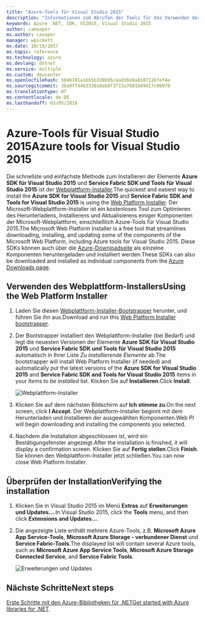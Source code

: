 ```yaml
---
title: "Azure-Tools für Visual Studio 2015"
description: "Informationen zum Abrufen der Tools für das Verwenden der Azure .NET-Bibliotheken in Visual Studio 2015."
keywords: Azure .NET, SDK, VS2015, Visual Studio 2015
author: camsoper
ms.author: casoper
manager: wpickett
ms.date: 10/19/2017
ms.topic: reference
ms.technology: azure
ms.devlang: dotnet
ms.service: multiple
ms.custom: devcenter
ms.openlocfilehash: 5046781a16b5b330b95c4ad36e8a8187126fef4e
ms.sourcegitcommit: 3ba0ff4463338a0ab0f3f15a7601b89417c06970
ms.translationtype: HT
ms.contentlocale: de-DE
ms.lasthandoff: 03/05/2018
---
```

# <a name="azure-tools-for-visual-studio-2015"></a><span data-ttu-id="33e7a-104">Azure-Tools für Visual Studio 2015</span><span class="sxs-lookup"><span data-stu-id="33e7a-104">Azure tools for Visual Studio 2015</span></span>

<span data-ttu-id="33e7a-105">Die schnellste und einfachste Methode zum Installieren der Elemente **Azure SDK für Visual Studio 2015** und **Service Fabric SDK und Tools für Visual Studio 2015** ist der [Webplattform-Installer](https://www.microsoft.com/web/downloads/platform.aspx).</span><span class="sxs-lookup"><span data-stu-id="33e7a-105">The quickest and easiest way to install the **Azure SDK for Visual Studio 2015** and **Service Fabric SDK and Tools for Visual Studio 2015** is using the [Web Platform Installer](https://www.microsoft.com/web/downloads/platform.aspx).</span></span>  <span data-ttu-id="33e7a-106">Der Microsoft-Webplattform-Installer ist ein kostenloses Tool zum Optimieren des Herunterladens, Installierens und Aktualisierens einiger Komponenten der Microsoft-Webplattform, einschließlich Azure-Tools für Visual Studio 2015.</span><span class="sxs-lookup"><span data-stu-id="33e7a-106">The Microsoft Web Platform Installer is a free tool that streamlines downloading, installing, and updating some of the components of the Microsoft Web Platform, including Azure tools for Visual Studio 2015.</span></span>  <span data-ttu-id="33e7a-107">Diese SDKs können auch über die [Azure-Downloadseite](https://azure.microsoft.com/downloads/) als einzelne Komponenten heruntergeladen und installiert werden.</span><span class="sxs-lookup"><span data-stu-id="33e7a-107">These SDKs can also be downloaded and installed as individual components from the [Azure Downloads page](https://azure.microsoft.com/downloads/).</span></span> 

## <a name="using-the-web-platform-installer"></a><span data-ttu-id="33e7a-108">Verwenden des Webplattform-Installers</span><span class="sxs-lookup"><span data-stu-id="33e7a-108">Using the Web Platform Installer</span></span>

1. <span data-ttu-id="33e7a-109">Laden Sie diesen [Webplattform-Installer-Bootstrapper](https://www.microsoft.com/web/handlers/webpi.ashx?command=getinstallerredirect&appid=VWDOrVs2015AzurePack;MicrosoftAzure-ServiceFabric-VS2015) herunter, und führen Sie ihn aus.</span><span class="sxs-lookup"><span data-stu-id="33e7a-109">Download and run this [Web Platform Installer bootstrapper](https://www.microsoft.com/web/handlers/webpi.ashx?command=getinstallerredirect&appid=VWDOrVs2015AzurePack;MicrosoftAzure-ServiceFabric-VS2015).</span></span>  

2. <span data-ttu-id="33e7a-110">Der Bootstrapper installiert den Webplattform-Installer (bei Bedarf) und legt die neuesten Versionen der Elemente **Azure SDK für Visual Studio 2015** und **Service Fabric SDK und Tools für Visual Studio 2015** automatisch in Ihrer Liste *Zu installierende Elemente* ab.</span><span class="sxs-lookup"><span data-stu-id="33e7a-110">The bootstrapper will install Web Platform Installer (if needed) and automatically put the latest versions of the  **Azure SDK for Visual Studio 2015** and **Service Fabric SDK and Tools for Visual Studio 2015** items in your *Items to be installed* list.</span></span>  <span data-ttu-id="33e7a-111">Klicken Sie auf **Installieren**.</span><span class="sxs-lookup"><span data-stu-id="33e7a-111">Click **Install**.</span></span>

    ![Webplattform-Installer](media/dotnet-sdk-vs2015-install/webpi.png)

3. <span data-ttu-id="33e7a-113">Klicken Sie auf dem nächsten Bildschirm auf **Ich stimme zu**.</span><span class="sxs-lookup"><span data-stu-id="33e7a-113">On the next screen, click **I Accept**.</span></span>  <span data-ttu-id="33e7a-114">Der Webplattform-Installer beginnt mit dem Herunterladen und Installieren der ausgewählten Komponenten.</span><span class="sxs-lookup"><span data-stu-id="33e7a-114">Web PI will begin downloading and installing the components you selected.</span></span>

4. <span data-ttu-id="33e7a-115">Nachdem die Installation abgeschlossen ist, wird ein Bestätigungsfenster angezeigt.</span><span class="sxs-lookup"><span data-stu-id="33e7a-115">After the installation is finished, it will display a confirmation screen.</span></span>  <span data-ttu-id="33e7a-116">Klicken Sie auf **Fertig stellen**.</span><span class="sxs-lookup"><span data-stu-id="33e7a-116">Click **Finish**.</span></span>  <span data-ttu-id="33e7a-117">Sie können den Webplattform-Installer jetzt schließen.</span><span class="sxs-lookup"><span data-stu-id="33e7a-117">You can now close Web Platform Installer.</span></span>

## <a name="verifying-the-installation"></a><span data-ttu-id="33e7a-118">Überprüfen der Installation</span><span class="sxs-lookup"><span data-stu-id="33e7a-118">Verifying the installation</span></span>

1. <span data-ttu-id="33e7a-119">Klicken Sie in Visual Studio 2015 im Menü **Extras** auf **Erweiterungen und Updates...**.</span><span class="sxs-lookup"><span data-stu-id="33e7a-119">In Visual Studio 2015, click the **Tools** menu, and then click **Extensions and Updates...**.</span></span>

2. <span data-ttu-id="33e7a-120">Die angezeigte Liste enthält mehrere Azure-Tools, z.B. **Microsoft Azure App Service-Tools**, **Microsoft Azure Storage - verbundener Dienst** und **Service Fabric-Tools**.</span><span class="sxs-lookup"><span data-stu-id="33e7a-120">The displayed list will contain several Azure tools, such as **Microsoft Azure App Service Tools**, **Microsoft Azure Storage Connected Service**, and **Service Fabric Tools**.</span></span>

    ![Erweiterungen und Updates](media\dotnet-sdk-vs2015-install\ext-tools.png)

## <a name="next-steps"></a><span data-ttu-id="33e7a-122">Nächste Schritte</span><span class="sxs-lookup"><span data-stu-id="33e7a-122">Next steps</span></span>

<span data-ttu-id="33e7a-123">[Erste Schritte mit den Azure-Bibliotheken für .NET](dotnet-sdk-azure-get-started.md)</span><span class="sxs-lookup"><span data-stu-id="33e7a-123">[Get started with Azure libraries for .NET](dotnet-sdk-azure-get-started.md).</span></span>
